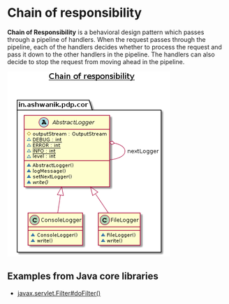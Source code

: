 # Chain of responsibility

**Chain of Responsibility** is a behavioral design pattern which passes through a pipeline of handlers. When the request passes through the pipeline, each of the handlers decides whether to process the request and pass it down to the other handlers in the pipeline. The handlers can also decide to stop the request from moving ahead in the pipeline.

![Chain of responsibility](cor.png)


## Examples from Java core libraries

- [javax.servlet.Filter#doFilter()](https://docs.oracle.com/javaee/7/api/javax/servlet/Filter.html#doFilter-javax.servlet.ServletRequest-javax.servlet.ServletResponse-javax.servlet.FilterChain-)
    
